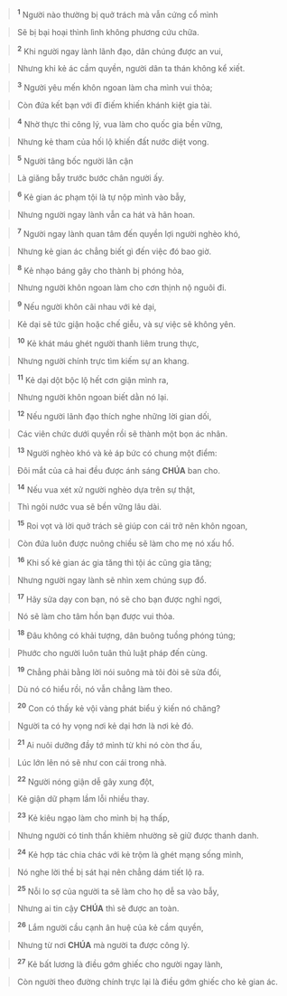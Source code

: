 > <sup><b>1</b></sup> Người nào thường bị quở trách mà vẫn cứng cổ mình
>


> Sẽ bị bại hoại thình lình không phương cứu chữa.
>


> <sup><b>2</b></sup> Khi người ngay lành lãnh đạo, dân chúng được an vui,
>


> Nhưng khi kẻ ác cầm quyền, người dân ta thán không kể xiết.
>


> <sup><b>3</b></sup> Người yêu mến khôn ngoan làm cha mình vui thỏa;
>


> Còn đứa kết bạn với đĩ điếm khiến khánh kiệt gia tài.
>


> <sup><b>4</b></sup> Nhờ thực thi công lý, vua làm cho quốc gia bền vững,
>


> Nhưng kẻ tham của hối lộ khiến đất nước diệt vong.
>


> <sup><b>5</b></sup> Người tâng bốc người lân cận
>


> Là giăng bẫy trước bước chân người ấy.
>


> <sup><b>6</b></sup> Kẻ gian ác phạm tội là tự nộp mình vào bẫy,
>


> Nhưng người ngay lành vẫn ca hát và hân hoan.
>


> <sup><b>7</b></sup> Người ngay lành quan tâm đến quyền lợi người nghèo khó,
>


> Nhưng kẻ gian ác chẳng biết gì đến việc đó bao giờ.
>


> <sup><b>8</b></sup> Kẻ nhạo báng gây cho thành bị phóng hỏa,
>


> Nhưng người khôn ngoan làm cho cơn thịnh nộ nguôi đi.
>


> <sup><b>9</b></sup> Nếu người khôn cãi nhau với kẻ dại,
>


> Kẻ dại sẽ tức giận hoặc chế giễu, và sự việc sẽ không yên.
>


> <sup><b>10</b></sup> Kẻ khát máu ghét người thanh liêm trung thực,
>


> Nhưng người chính trực tìm kiếm sự an khang.
>


> <sup><b>11</b></sup> Kẻ dại dột bộc lộ hết cơn giận mình ra,
>


> Nhưng người khôn ngoan biết dằn nó lại.
>


> <sup><b>12</b></sup> Nếu người lãnh đạo thích nghe những lời gian dối,
>


> Các viên chức dưới quyền rồi sẽ thành một bọn ác nhân.
>


> <sup><b>13</b></sup> Người nghèo khó và kẻ áp bức có chung một điểm:
>


> Đôi mắt của cả hai đều được ánh sáng **CHÚA** ban cho.
>


> <sup><b>14</b></sup> Nếu vua xét xử người nghèo dựa trên sự thật,
>


> Thì ngôi nước vua sẽ bền vững lâu dài.
>


> <sup><b>15</b></sup> Roi vọt và lời quở trách sẽ giúp con cái trở nên khôn ngoan,
>


> Còn đứa luôn được nuông chiều sẽ làm cho mẹ nó xấu hổ.
>


> <sup><b>16</b></sup> Khi số kẻ gian ác gia tăng thì tội ác cũng gia tăng;
>


> Nhưng người ngay lành sẽ nhìn xem chúng sụp đổ.
>


> <sup><b>17</b></sup> Hãy sửa dạy con bạn, nó sẽ cho bạn được nghỉ ngơi,
>


> Nó sẽ làm cho tâm hồn bạn được vui thỏa.
>


> <sup><b>18</b></sup> Đâu không có khải tượng, dân buông tuồng phóng túng;
>


> Phước cho người luôn tuân thủ luật pháp đến cùng.
>


> <sup><b>19</b></sup> Chẳng phải bằng lời nói suông mà tôi đòi sẽ sửa đổi,
>


> Dù nó có hiểu rồi, nó vẫn chẳng làm theo.
>


> <sup><b>20</b></sup> Con có thấy kẻ vội vàng phát biểu ý kiến nó chăng?
>


> Người ta có hy vọng nơi kẻ dại hơn là nơi kẻ đó.
>


> <sup><b>21</b></sup> Ai nuôi dưỡng đầy tớ mình từ khi nó còn thơ ấu,
>


> Lúc lớn lên nó sẽ như con cái trong nhà.
>


> <sup><b>22</b></sup> Người nóng giận dễ gây xung đột,
>


> Kẻ giận dữ phạm lầm lỗi nhiều thay.
>


> <sup><b>23</b></sup> Kẻ kiêu ngạo làm cho mình bị hạ thấp,
>


> Nhưng người có tinh thần khiêm nhường sẽ giữ được thanh danh.
>


> <sup><b>24</b></sup> Kẻ hợp tác chia chác với kẻ trộm là ghét mạng sống mình,
>


> Nó nghe lời thề bị sát hại nên chẳng dám tiết lộ ra.
>


> <sup><b>25</b></sup> Nỗi lo sợ của người ta sẽ làm cho họ dễ sa vào bẫy,
>


> Nhưng ai tin cậy **CHÚA** thì sẽ được an toàn.
>


> <sup><b>26</b></sup> Lắm người cầu cạnh ân huệ của kẻ cầm quyền,
>


> Nhưng từ nơi **CHÚA** mà người ta được công lý.
>


> <sup><b>27</b></sup> Kẻ bất lương là điều gớm ghiếc cho người ngay lành,
>


> Còn người theo đường chính trực lại là điều gớm ghiếc cho kẻ gian ác.
>